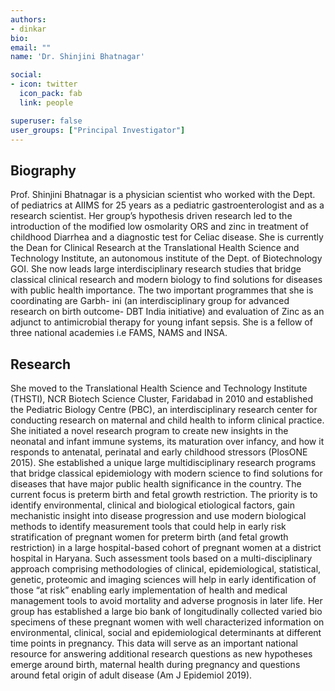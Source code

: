 ```yaml
---
authors:
- dinkar
bio: 
email: ""
name: 'Dr. Shinjini Bhatnagar'

social:
- icon: twitter
  icon_pack: fab
  link: people

superuser: false
user_groups: ["Principal Investigator"]
---
```


## Biography

Prof. Shinjini Bhatnagar is a physician scientist who worked with the Dept. of pediatrics at AIIMS for 25 years as a pediatric gastroenterologist and as a research scientist. Her group’s hypothesis driven research led to the introduction of the modified low osmolarity ORS and zinc in treatment of childhood Diarrhea and a diagnostic test for Celiac disease. She is currently the Dean for Clinical Research at the Translational Health Science and Technology Institute, an autonomous institute of the Dept. of Biotechnology GOI.  She now leads large interdisciplinary research studies that bridge classical clinical research and modern biology to find solutions for diseases with public health importance. The two important programmes that she is coordinating are Garbh- ini (an interdisciplinary group for advanced research on birth outcome- DBT India initiative) and evaluation of Zinc as an adjunct to antimicrobial therapy for young infant sepsis. She is a fellow of three national academies i.e FAMS, NAMS and INSA.

## Research

She moved to the Translational Health Science and Technology Institute (THSTI), NCR Biotech Science Cluster, Faridabad in 2010 and established the Pediatric Biology Centre (PBC), an interdisciplinary research center for conducting research on maternal and child health to inform clinical practice. She initiated a novel research program to create new insights in the neonatal and infant immune systems, its maturation over infancy, and how it responds to antenatal, perinatal and early childhood stressors (PlosONE 2015). She established a unique large multidisciplinary research programs that bridge classical epidemiology with modern science to find solutions for diseases that have major public health significance in the country. The current focus is preterm birth and fetal growth restriction. The priority is to identify environmental, clinical and biological etiological factors, gain mechanistic insight into disease progression and use modern biological methods to identify measurement tools that could help in early risk stratification of pregnant women for preterm birth (and fetal growth restriction) in a large hospital-based cohort of pregnant women at a district hospital in Haryana. Such assessment tools based on a multi-disciplinary approach comprising methodologies of clinical, epidemiological, statistical, genetic, proteomic and imaging sciences will help in early identification of those “at risk” enabling early implementation of health and medical management tools to avoid mortality and adverse prognosis in later life. Her group has established a large bio bank of longitudinally collected varied bio specimens of these pregnant women with well characterized information on environmental, clinical, social and epidemiological determinants at different time points in pregnancy. This data will serve as an important national resource for answering additional research questions as new hypotheses emerge around birth, maternal health during pregnancy and questions around fetal origin of adult disease (Am J Epidemiol 2019). 